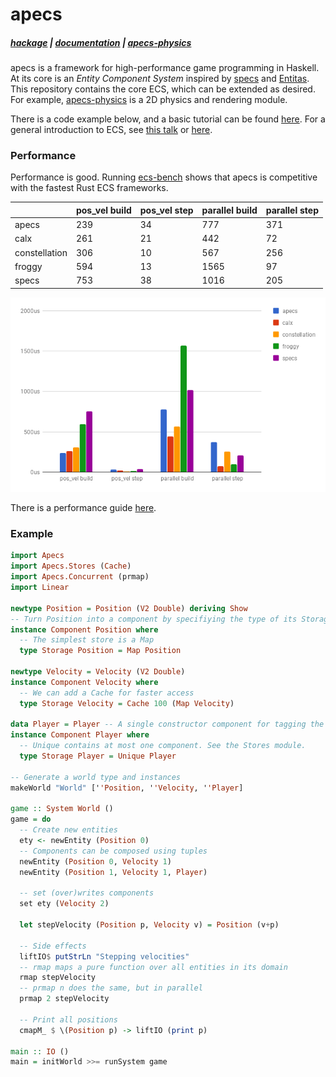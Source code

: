 # apecs
##### [hackage](https://hackage.haskell.org/package/apecs) | [documentation](https://hackage.haskell.org/package/apecs/docs/Apecs.html) | [apecs-physics](https://github.com/jonascarpay/apecs-physics)

apecs is a framework for high-performance game programming in Haskell.
At its core is an _Entity Component System_ inspired by [specs](https://github.com/slide-rs/specs) and [Entitas](https://github.com/sschmid/Entitas-CSharp).
This repository contains the core ECS, which can be extended as desired.
For example, [apecs-physics](https://github.com/jonascarpay/apecs-physics) is a 2D physics and rendering module.

There is a code example below, and a basic tutorial can be found [here](https://github.com/jonascarpay/apecs/blob/master/tutorials/RTS.md).
For a general introduction to ECS, see [this talk](https://www.youtube.com/watch?v=lNTaC-JWmdI&feature=youtu.be&t=218) or [here](https://en.wikipedia.org/wiki/Entity–component–system).

### Performance
Performance is good.
Running [ecs-bench](https://github.com/lschmierer/ecs_bench) shows that apecs is competitive with the fastest Rust ECS frameworks.

|               | pos_vel build | pos_vel step | parallel build | parallel step |
| ------------- | ------------- | ------------ | -------------- | ------------- |
| apecs         | 239           | 34           | 777            | 371           |
| calx          | 261           | 21           | 442            | 72            |
| constellation | 306           | 10           | 567            | 256           |
| froggy        | 594           | 13           | 1565           | 97            |
| specs         | 753           | 38           | 1016           | 205           |

![Benchmarks](/bench/chart.png)

There is a performance guide [here](https://github.com/jonascarpay/apecs/blob/master/tutorials/GoingFast.md).

### Example
```haskell
import Apecs
import Apecs.Stores (Cache)
import Apecs.Concurrent (prmap)
import Linear

newtype Position = Position (V2 Double) deriving Show
-- Turn Position into a component by specifiying the type of its Storage
instance Component Position where
  -- The simplest store is a Map
  type Storage Position = Map Position

newtype Velocity = Velocity (V2 Double)
instance Component Velocity where
  -- We can add a Cache for faster access
  type Storage Velocity = Cache 100 (Map Velocity)

data Player = Player -- A single constructor component for tagging the player
instance Component Player where
  -- Unique contains at most one component. See the Stores module.
  type Storage Player = Unique Player

-- Generate a world type and instances
makeWorld "World" [''Position, ''Velocity, ''Player]

game :: System World ()
game = do
  -- Create new entities
  ety <- newEntity (Position 0)
  -- Components can be composed using tuples
  newEntity (Position 0, Velocity 1)
  newEntity (Position 1, Velocity 1, Player)

  -- set (over)writes components
  set ety (Velocity 2)

  let stepVelocity (Position p, Velocity v) = Position (v+p)

  -- Side effects
  liftIO$ putStrLn "Stepping velocities"
  -- rmap maps a pure function over all entities in its domain
  rmap stepVelocity
  -- prmap n does the same, but in parallel
  prmap 2 stepVelocity

  -- Print all positions
  cmapM_ $ \(Position p) -> liftIO (print p)

main :: IO ()
main = initWorld >>= runSystem game
```
